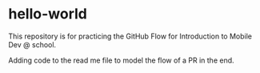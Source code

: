# hello-world
This repository is for practicing the GitHub Flow for Introduction to Mobile Dev @ school. 

Adding code to the read me file to model the flow of a PR in the end. 
